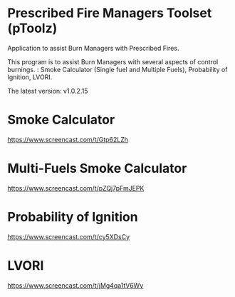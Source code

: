 # Prescribed Fire Managers Toolset (pToolz)
Application to assist Burn Managers with Prescribed Fires.

This program is to assist Burn Managers with several aspects of control burnings.  :  Smoke Calculator (Single fuel and Multiple Fuels), Probability of Ignition, LVORI.

The latest version:  v1.0.2.15

# Smoke Calculator
https://www.screencast.com/t/Gtp62LZh

# Multi-Fuels Smoke Calculator
https://www.screencast.com/t/pZQj7pFmJEPK

# Probability of Ignition
https://www.screencast.com/t/cy5XDsCy

# LVORI
https://www.screencast.com/t/jMg4qa1tV6Wv

